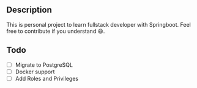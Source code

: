 ## Description

This is personal project to learn fullstack developer with Springboot. Feel free to contribute if you
understand :laughing:.

## Todo
- [ ] Migrate to PostgreSQL
- [ ] Docker support
- [ ] Add Roles and Privileges 
